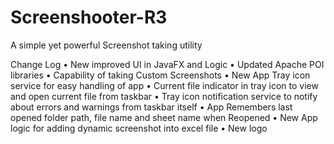 # Screenshooter-R3
A simple yet powerful Screenshot taking utility

Change Log
•	New improved UI in JavaFX and Logic
•	Updated Apache POI libraries 
•	Capability of taking Custom Screenshots
•	New App Tray icon service for easy handling of app
•	Current file indicator in tray icon to view and open current file from taskbar
•	Tray icon notification service to notify about errors and warnings from taskbar itself
•	App Remembers last opened folder path, file name and sheet name when Reopened
•	New App logic for adding dynamic screenshot into excel file
•	New logo 
